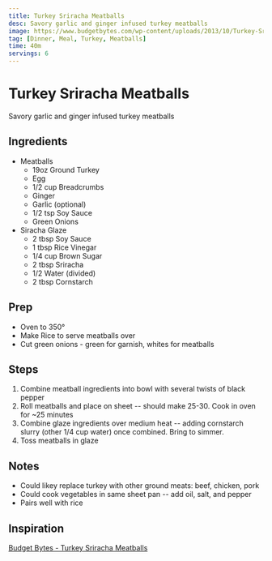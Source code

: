 ```yaml
---
title: Turkey Sriracha Meatballs
desc: Savory garlic and ginger infused turkey meatballs
image: https://www.budgetbytes.com/wp-content/uploads/2013/10/Turkey-Sriracha-Meatballs-plate-1-200x200.jpg
tag: [Dinner, Meal, Turkey, Meatballs]
time: 40m
servings: 6
---
```

# Turkey Sriracha Meatballs
Savory garlic and ginger infused turkey meatballs

## Ingredients
- Meatballs
  - 19oz Ground Turkey
  - Egg
  - 1/2 cup Breadcrumbs
  - Ginger
  - Garlic (optional)
  - 1/2 tsp Soy Sauce
  - Green Onions
- Siracha Glaze
  - 2 tbsp Soy Sauce
  - 1 tbsp Rice Vinegar
  - 1/4 cup Brown Sugar
  - 2 tbsp Sriracha
  - 1/2 Water (divided)
  - 2 tbsp Cornstarch

## Prep
- Oven to 350&deg;
- Make Rice to serve meatballs over
- Cut green onions - green for garnish, whites for meatballs

## Steps
1. Combine meatball ingredients into bowl with several twists of black pepper
2. Roll meatballs and place on sheet -- should make 25-30. Cook in oven for ~25 minutes
3. Combine glaze ingredients over medium heat -- adding cornstarch slurry (other 1/4 cup water) once combined. Bring to simmer.
4. Toss meatballs in glaze   

## Notes
- Could likey replace turkey with other ground meats: beef, chicken, pork
- Could cook vegetables in same sheet pan -- add oil, salt, and pepper
- Pairs well with rice

## Inspiration
[Budget Bytes - Turkey Sriracha Meatballs](https://www.budgetbytes.com/turkey-sriracha-meatballs/)

